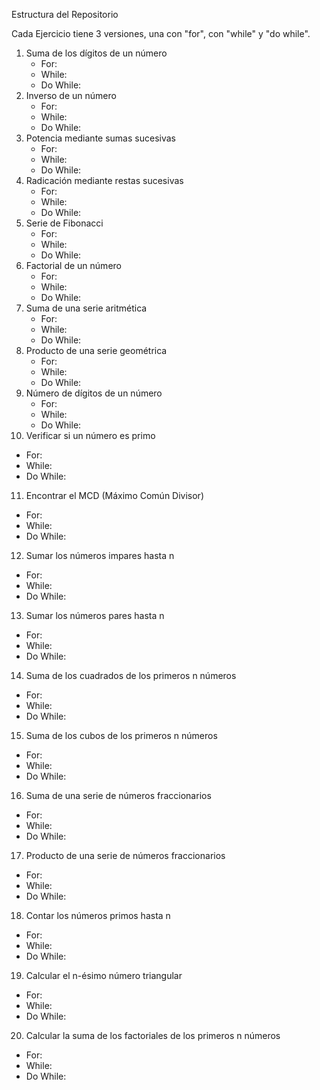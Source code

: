 Estructura del Repositorio 

Cada Ejercicio tiene 3 versiones, una con "for", con "while" y "do while".

1. Suma de los dígitos de un número
   - For:
   - While:
   - Do While:
2. Inverso de un número
   - For:
   - While:
   - Do While:
3. Potencia mediante sumas sucesivas
   - For:
   - While:
   - Do While:
4. Radicación mediante restas sucesivas
   - For:
   - While:
   - Do While:
5. Serie de Fibonacci
   - For:
   - While:
   - Do While:
6. Factorial de un número
   - For:
   - While:
   - Do While:
7. Suma de una serie aritmética
   - For:
   - While:
   - Do While:
8. Producto de una serie geométrica
   - For:
   - While:
   - Do While:
9. Número de dígitos de un número
   - For:
   - While:
   - Do While:
10. Verificar si un número es primo
   - For:
   - While:
   - Do While:
11. Encontrar el MCD (Máximo Común Divisor)
   - For:
   - While:
   - Do While:
12. Sumar los números impares hasta n
   - For:
   - While:
   - Do While:
13. Sumar los números pares hasta n
   - For:
   - While:
   - Do While:
14. Suma de los cuadrados de los primeros n números
   - For:
   - While:
   - Do While:
15. Suma de los cubos de los primeros n números
   - For:
   - While:
   - Do While:
16. Suma de una serie de números fraccionarios
   - For:
   - While:
   - Do While:
17. Producto de una serie de números fraccionarios
   - For:
   - While:
   - Do While:
18. Contar los números primos hasta n
   - For:
   - While:
   - Do While:
19. Calcular el n-ésimo número triangular
   - For:
   - While:
   - Do While:
20. Calcular la suma de los factoriales de los primeros n números
   - For:
   - While:
   - Do While:
